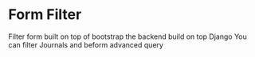 # Form Filter

Filter form built on top of bootstrap 
the backend build on top Django 
You can filter Journals and beform advanced query 
